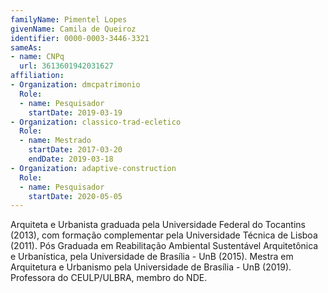 ```yaml
---
familyName: Pimentel Lopes
givenName: Camila de Queiroz
identifier: 0000-0003-3446-3321
sameAs:
- name: CNPq
  url: 3613601942031627
affiliation:
- Organization: dmcpatrimonio
  Role:
  - name: Pesquisador
    startDate: 2019-03-19
- Organization: classico-trad-ecletico
  Role:
  - name: Mestrado
    startDate: 2017-03-20
    endDate: 2019-03-18
- Organization: adaptive-construction
  Role:
  - name: Pesquisador
    startDate: 2020-05-05
---
```


Arquiteta e Urbanista graduada pela Universidade Federal do
Tocantins (2013), com formação complementar pela Universidade Técnica
de Lisboa (2011). Pós Graduada em Reabilitação Ambiental Sustentável
Arquitetônica e Urbanística, pela Universidade de Brasília - UnB (2015).
Mestra em Arquitetura e Urbanismo pela Universidade de Brasília -
UnB (2019). Professora do CEULP/ULBRA, membro do NDE. 

